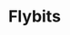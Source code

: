 ---
blog: https://flybits.com/resources/blog
facebook: https://facebook.com/FlybitsInc
instagram: https://instagram.com/flybitsinc
linkedin: https://linkedin.com/company/flybits
logohandle: flybits
sort: flybits
title: Flybits
twitter: https://x.com/Flybits
website: https://www.flybits.com/
youtube: https://youtube.com/user/FlybitsTeam
---
